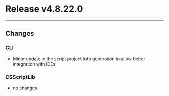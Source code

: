 # Release v4.8.22.0

---

## Changes

### CLI
- Minor update in the script project info generation to allow better integration with IDEs

### CSScriptLib
- no changes
